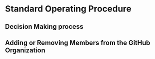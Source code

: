 # Standard Operating Procedure

## Decision Making process



## Adding or Removing Members from the GitHub Organization



